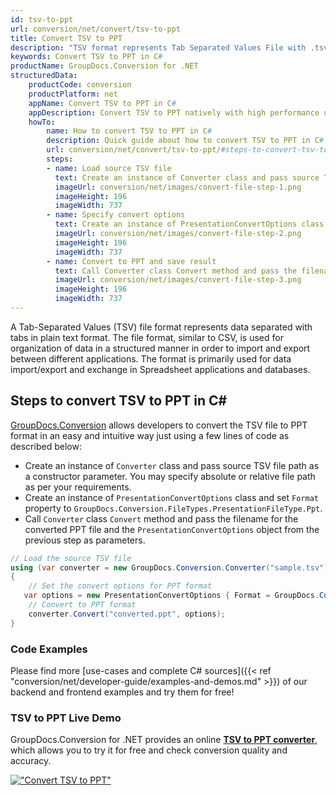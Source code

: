 ```yaml
---
id: tsv-to-ppt
url: conversion/net/convert/tsv-to-ppt
title: Convert TSV to PPT
description: "TSV format represents Tab Separated Values File with .tsv extension. Learn how to convert TSV to PPT file programmatically in C# language using GroupDocs.Conversion for .NET library."
keywords: Convert TSV to PPT in C#
productName: GroupDocs.Conversion for .NET
structuredData:
    productCode: conversion
    productPlatform: net
    appName: Convert TSV to PPT in C#
    appDescription: Convert TSV to PPT natively with high performance using C# language and server side GroupDocs.Conversion for .NET APIs, without the use of any software like Microsoft or Open Office.
    howTo:
        name: How to convert TSV to PPT in C# 
        description: Quick guide about how to convert TSV to PPT in C# with high performance and accuracy.
        url: conversion/net/convert/tsv-to-ppt/#steps-to-convert-tsv-to-ppt-in-c
        steps:
        - name: Load source TSV file 
          text: Create an instance of Converter class and pass source TSV file path as a constructor parameter. You may specify absolute or relative file path as per your requirements. 
          imageUrl: conversion/net/images/convert-file-step-1.png
          imageHeight: 196
          imageWidth: 737
        - name: Specify convert options 
          text: Create an instance of PresentationConvertOptions class.
          imageUrl: conversion/net/images/convert-file-step-2.png
          imageHeight: 196
          imageWidth: 737
        - name: Convert to PPT and save result 
          text: Call Converter class Convert method and pass the filename for the converted HTML file and the PresentationConvertOptions object from the previous step as parameters.
          imageUrl: conversion/net/images/convert-file-step-3.png
          imageHeight: 196
          imageWidth: 737
---
```


A Tab-Separated Values (TSV) file format represents data separated with tabs in plain text format. The file format, similar to CSV, is used for organization of data in a structured manner in order to import and export between different applications. The format is primarily used for data import/export and exchange in Spreadsheet applications and databases. 

## Steps to convert TSV to PPT in C#

[GroupDocs.Conversion](https://products.groupdocs.com/conversion/net) allows developers to convert the TSV file to PPT format in an easy and intuitive way just using a few lines of code as described below:

* Create an instance of `Converter` class and pass source TSV file path as a constructor parameter. You may specify absolute or relative file path as per your requirements. 
* Create an instance of `PresentationConvertOptions` class and set `Format` property to `GroupDocs.Conversion.FileTypes.PresentationFileType.Ppt`.
* Call `Converter` class `Convert` method and pass the filename for the converted PPT file and the `PresentationConvertOptions` object from the previous step as parameters.

```csharp
// Load the source TSV file
using (var converter = new GroupDocs.Conversion.Converter("sample.tsv"))
{
    // Set the convert options for PPT format
   var options = new PresentationConvertOptions { Format = GroupDocs.Conversion.FileTypes.PresentationFileType.Ppt };
    // Convert to PPT format
    converter.Convert("converted.ppt", options);
}
```

### Code Examples

Please find more [use-cases and complete C# sources]({{< ref "conversion/net/developer-guide/examples-and-demos.md" >}}) of our backend and frontend examples and try them for free!

### TSV to PPT Live Demo

GroupDocs.Conversion for .NET provides an online [**TSV to PPT converter**](https://products.groupdocs.app/conversion/tsv-to-ppt), which allows you to try it for free and check conversion quality and accuracy.

[!["Convert TSV to PPT"](conversion/net/images/convert-to-ppt/convert-tsv-to-ppt.png)](https://products.groupdocs.app/conversion/tsv-to-ppt)